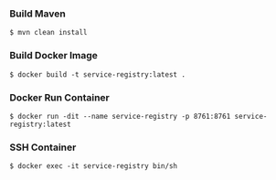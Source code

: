 
### Build Maven
```
$ mvn clean install
```

### Build Docker Image
```
$ docker build -t service-registry:latest .
```

### Docker Run Container
```
$ docker run -dit --name service-registry -p 8761:8761 service-registry:latest
```

### SSH Container
```
$ docker exec -it service-registry bin/sh
```